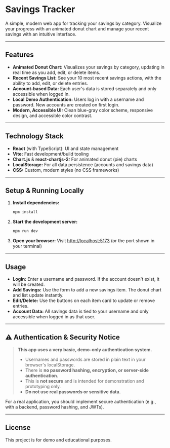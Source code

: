 # Savings Tracker

A simple, modern web app for tracking your savings by category. Visualize your progress with an animated donut chart and manage your recent savings with an intuitive interface.

---

## Features

- **Animated Donut Chart:** Visualizes your savings by category, updating in real time as you add, edit, or delete items.
- **Recent Savings List:** See your 10 most recent savings actions, with the ability to add, edit, or delete entries.
- **Account-based Data:** Each user's data is stored separately and only accessible when logged in.
- **Local Demo Authentication:** Users log in with a username and password. New accounts are created on first login.
- **Modern, Accessible UI:** Clean blue-gray color scheme, responsive design, and accessible color contrast.

---

## Technology Stack

- **React** (with TypeScript): UI and state management
- **Vite:** Fast development/build tooling
- **Chart.js** & **react-chartjs-2:** For animated donut (pie) charts
- **LocalStorage:** For all data persistence (accounts and savings data)
- **CSS:** Custom, modern styles (no CSS frameworks)

---

## Setup & Running Locally

1. **Install dependencies:**
   ```bash
   npm install
   ```
2. **Start the development server:**
   ```bash
   npm run dev
   ```
3. **Open your browser:**
   Visit [http://localhost:5173](http://localhost:5173) (or the port shown in your terminal)

---

## Usage

- **Login:** Enter a username and password. If the account doesn't exist, it will be created.
- **Add Savings:** Use the form to add a new savings item. The donut chart and list update instantly.
- **Edit/Delete:** Use the buttons on each item card to update or remove entries.
- **Account Data:** All savings data is tied to your username and only accessible when logged in as that user.

---

## ⚠️ Authentication & Security Notice

> **This app uses a very basic, demo-only authentication system.**
>
> - Usernames and passwords are stored in plain text in your browser's localStorage.
> - There is **no password hashing, encryption, or server-side authentication**.
> - This is **not secure** and is intended for demonstration and prototyping only.
> - **Do not use real passwords or sensitive data.**

For a real application, you should implement secure authentication (e.g., with a backend, password hashing, and JWTs).

---

## License

This project is for demo and educational purposes.
